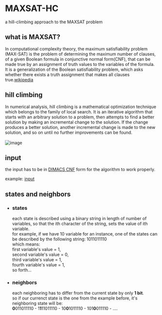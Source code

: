 # MAXSAT-HC
a hill-climbing approach to the MAXSAT problem

## what is MAXSAT?
In computational complexity theory, the maximum satisfiability problem (MAX-SAT) is the problem of determining the maximum number of clauses, of a given Boolean formula in conjunctive normal form(CNF), that can be made true by an assignment of truth values to the variables of the formula. It is a generalization of the Boolean satisfiability problem, which asks whether there exists a truth assignment that makes all clauses true.[wikipedia](https://en.wikipedia.org/wiki/Maximum_satisfiability_problem)

## hill climbing
In numerical analysis, hill climbing is a mathematical optimization technique which belongs to the family of local search. It is an iterative algorithm that starts with an arbitrary solution to a problem, then attempts to find a better solution by making an incremental change to the solution. If the change produces a better solution, another incremental change is made to the new solution, and so on until no further improvements can be found. <br>
<br>
![image](https://github.com/slotfi909/MAXSAT-HC/assets/82094903/a510d732-feda-4954-bdd3-631d3d505ca3)


## input
the input has to be in [DIMACS CNF](https://jix.github.io/varisat/manual/0.2.0/formats/dimacs.html) form for the algorithm to work properly.

example: [input](https://github.com/slotfi909/MAXSAT-HC/blob/main/Max-Sat_20_80.txt)

## states and neighbors
- ### states
  each state is described using a binary string in length of number of variables, so that the ith character of the string, sets the value of ith variable.<br>
  for example, if we have 10 variable for an instance, one of the states can be described by the following string: 1011011110<br>
  which means:<br>
  first variable's value = 1,<br>
  second variable's value = 0,<br>
  third variable's value = 1,<br>
  fourth variable's value = 1,<br>
  so forth...<br>
- ### neighbors
  each neighboring has to differ from the current state by only <b>1 bit</b>. <br>
  so if our currenct state is the one from the example before, it's neighboring state will be: <br>
  <b>0</b>011011110 - 1<b>1</b>11011110 - 10<b>0</b>1011110 - 101<b>0</b>011110 - ....

##
